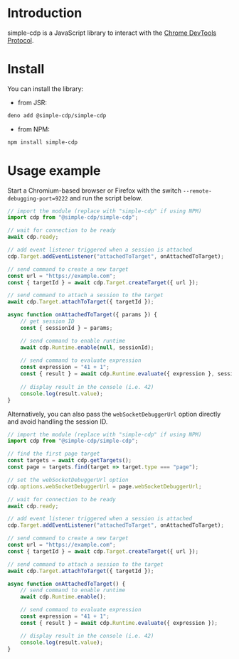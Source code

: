 # Introduction

simple-cdp is a JavaScript library to interact with the [Chrome DevTools Protocol](https://chromedevtools.github.io/devtools-protocol/).

# Install

You can install the library:

- from JSR:

```sh
deno add @simple-cdp/simple-cdp
```

- from NPM:

```sh
npm install simple-cdp
```

# Usage example

Start a Chromium-based browser or Firefox with the switch `--remote-debugging-port=9222` and run the script below.

```js
// import the module (replace with "simple-cdp" if using NPM)
import cdp from "@simple-cdp/simple-cdp";

// wait for connection to be ready
await cdp.ready;

// add event listener triggered when a session is attached
cdp.Target.addEventListener("attachedToTarget", onAttachedToTarget);

// send command to create a new target
const url = "https://example.com";
const { targetId } = await cdp.Target.createTarget({ url });

// send command to attach a session to the target
await cdp.Target.attachToTarget({ targetId });

async function onAttachedToTarget({ params }) {
    // get session ID
    const { sessionId } = params;

    // send command to enable runtime
    await cdp.Runtime.enable(null, sessionId);
    
    // send command to evaluate expression
    const expression = "41 + 1";
    const { result } = await cdp.Runtime.evaluate({ expression }, sessionId);
    
    // display result in the console (i.e. 42)
    console.log(result.value);
}
```

Alternatively, you can also pass the `webSocketDebuggerUrl` option directly and avoid handling the session ID.
```js
// import the module (replace with "simple-cdp" if using NPM)
import cdp from "@simple-cdp/simple-cdp";

// find the first page target
const targets = await cdp.getTargets();
const page = targets.find(target => target.type === "page");

// set the webSocketDebuggerUrl option
cdp.options.webSocketDebuggerUrl = page.webSocketDebuggerUrl;

// wait for connection to be ready
await cdp.ready;

// add event listener triggered when a session is attached
cdp.Target.addEventListener("attachedToTarget", onAttachedToTarget);

// send command to create a new target
const url = "https://example.com";
const { targetId } = await cdp.Target.createTarget({ url });

// send command to attach a session to the target
await cdp.Target.attachToTarget({ targetId });

async function onAttachedToTarget() {
    // send command to enable runtime
    await cdp.Runtime.enable();

    // send command to evaluate expression
    const expression = "41 + 1";
    const { result } = await cdp.Runtime.evaluate({ expression });

    // display result in the console (i.e. 42)
    console.log(result.value);
}
```